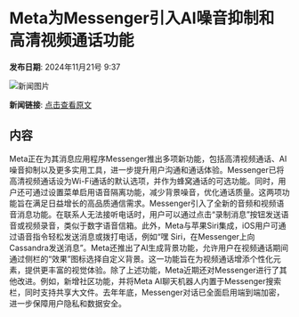 # Meta为Messenger引入AI噪音抑制和高清视频通话功能

**发布日期**: 2024年11月21号 9:37

![新闻图片](https://upload.chinaz.com/2024/1121/6386777866006673155017906.png)

**新闻链接**: [点击查看原文](https://www.aibase.com/zh/news/13370)

## 内容

Meta正在为其消息应用程序Messenger推出多项新功能，包括高清视频通话、AI噪音抑制以及更多实用工具，进一步提升用户沟通和通话体验。Messenger已将高清视频通话设为Wi-Fi通话的默认选项，并作为蜂窝通话的可选功能。同时，用户还可通过设置菜单启用语音隔离功能，减少背景噪音，优化通话质量。这两项功能旨在满足日益增长的高品质通信需求。Messenger引入了全新的音频和视频语音消息功能。在联系人无法接听电话时，用户可以通过点击“录制消息”按钮发送语音或视频录音，类似于数字语音信箱。此外，Meta与苹果Siri集成，iOS用户可通过语音指令轻松发送消息或拨打电话，例如“嘿 Siri，在Messenger上向Cassandra发送消息”。Meta还推出了AI生成背景功能，允许用户在视频通话期间通过侧栏的“效果”图标选择自定义背景。这一功能旨在为视频通话增添个性化元素，提供更丰富的视觉体验。除了上述功能，Meta近期还对Messenger进行了其他改进。例如，新增社区功能，并将Meta AI聊天机器人内置于Messenger搜索栏，同时支持共享大文件。去年年底，Messenger对话已全面启用端到端加密，进一步保障用户隐私和数据安全。
